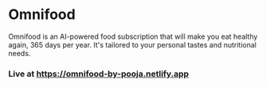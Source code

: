 # Omnifood
Omnifood is an AI-powered food subscription that will make you eat healthy again, 365 days per year. It's tailored to your personal tastes and nutritional needs.

### Live at https://omnifood-by-pooja.netlify.app
